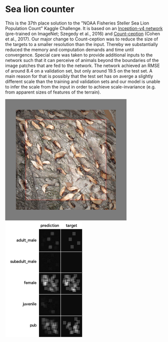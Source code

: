 # Sea lion counter

This is the 37th place solution to the "NOAA Fisheries Steller Sea Lion Population Count" Kaggle Challenge. It is based on an [Inception-v4 network](https://arxiv.org/abs/1602.07261) (pre-trained on ImageNet; Szegedy et al., 2016) and [Count-ception](https://arxiv.org/abs/1703.08710) (Cohen et al., 2017). Our major change to Count-ception was to reduce the size of the targets to a smaller resolution than the input. Thereby we substantially reduced the memory and computation demands and time until convergence. Special care was taken to provide additional inputs to the network such that it can perceive of animals beyond the boundaries of the image patches that are fed to the network. The network achieved an RMSE of around 8.4 on a validation set, but only around 19.5 on the test set. A main reason for that is possibly that the test set has on averge a slightly different scale than the training and validation sets and our model is unable to infer the scale from the input in order to achieve scale-invariance (e.g. from apparent sizes of features of the terrain).

![Example input](example_input.png) ![Example output](example_output.png)
